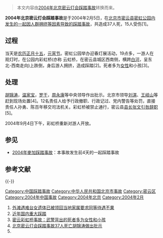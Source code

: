 > 本文内容由[2004年北京密云灯会踩踏事故](https://zh.wikipedia.org/wiki/2004年北京密云灯会踩踏事故)转换而来。


**2004年北京密云灯会踩踏事故**是于2004年2月5日，在[北京市](../Page/北京市.md "wikilink")[密云县](https://zh.wikipedia.org/wiki/密云县 "wikilink")[密虹公园内发生的一起因人群拥挤等因素导致的](https://zh.wikipedia.org/wiki/密虹公园 "wikilink")[踩踏事故](../Page/踩踏事故.md "wikilink")，共造成37人死，15人受伤\[1\]。

## 过程

当天是[农历正月十五](https://zh.wikipedia.org/wiki/农历 "wikilink")，[元宵节](../Page/元宵节.md "wikilink")。密虹公园举办迎春灯展活动，19点多，一游人在观灯时，在公园内彩虹桥(亦称 云虹桥，在密云县城区西南侧，横跨[白河](https://zh.wikipedia.org/wiki/白河_\(潮白河\) "wikilink")，呈东北-西南走向)上跌倒，身后游人拥挤，造成踩踏\[2\]。死者多为[女性](../Page/女性.md "wikilink")和小孩\[3\]。

## 处理

[胡锦涛](../Page/胡锦涛.md "wikilink")，[温家宝](../Page/温家宝.md "wikilink")，[罗干](../Page/罗干.md "wikilink")，[周永康](../Page/周永康.md "wikilink")等中央领导作出批示。北京市领导[刘淇](../Page/刘淇.md "wikilink")、[王岐山](../Page/王岐山.md "wikilink")等赶到现场处置\[4\]。12名责任人给予行政撤职、行政记过、党内警告等处罚，直接责任人孙勇、陈百年移交司法机关。彩虹桥被禁止通行，密云县[县长](https://zh.wikipedia.org/wiki/县长 "wikilink")[张文引咎辞职](../Page/张文_\(北京官员\).md "wikilink")\[5\]。

2004年9月4日下午，彩虹桥重新对游人开放。

## 参见

  - [2004年麥加踩踏事故](https://zh.wikipedia.org/wiki/2004年麥加踩踏事故 "wikilink")：本事故发生前4天的一起踩踏事故

## 参考文献

{{-}}

[Category:中国踩踏事故](https://zh.wikipedia.org/wiki/Category:中国踩踏事故 "wikilink") [Category:中华人民共和国北京市事故](https://zh.wikipedia.org/wiki/Category:中华人民共和国北京市事故 "wikilink") [Category:密云区](https://zh.wikipedia.org/wiki/Category:密云区 "wikilink") [Category:2004年中国事故](https://zh.wikipedia.org/wiki/Category:2004年中国事故 "wikilink") [Category:2004年北京](https://zh.wikipedia.org/wiki/Category:2004年北京 "wikilink") [Category:2004年2月](https://zh.wikipedia.org/wiki/Category:2004年2月 "wikilink")

1.  [外滩遇难台女遗体已被领回当地家属要求同等待遇不果](http://www.chinese.rfi.fr/%E4%B8%AD%E5%9B%BD/20150105-%E5%A4%96%E6%BB%A9%E9%81%87%E9%9A%BE%E5%8F%B0%E5%A5%B3%E9%81%97%E4%BD%93%E5%B7%B2%E8%A2%AB%E9%A2%86%E5%9B%9E%E5%BD%93%E5%9C%B0%E5%AE%B6%E5%B1%9E%E8%A6%81%E6%B1%82%E5%90%8C%E7%AD%89%E5%BE%85%E9%81%87%E4%B8%8D%E6%9E%9C)
2.  [近年国内重大踩踏](http://news.sina.com.cn/c/2015-01-01/103831351447.shtml)
3.  [密云彩虹桥事故：武警背出的死者多为女性和小孩](http://news.qq.com/a/20040206/000265.htm)
4.  [北京密云灯会踩踏事故37人死亡胡锦涛做出批示](http://www.people.com.cn/GB/shizheng/1026/2322664.html)
5.